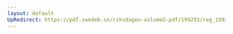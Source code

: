 ```yaml
---
layout: default
UpRedirect: https://pdf.swedeb.se/riksdagen-volumeG-pdf/199293/reg_199293/reg_199293_0365.pdf
---
```

